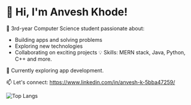 
<!--
**MrSaltyFish/MrSaltyFish** is a ✨ _special_ ✨ repository because its `README.md` (this file) appears on your GitHub profile.
## Hi there 👋
Here are some ideas to get you started:

- 🔭 I’m currently working on ...
- 🌱 I’m currently learning ...
- 👯 I’m looking to collaborate on ...
- 🤔 I’m looking for help with ...
- 💬 Ask me about ...
- 📫 How to reach me: ...
- 😄 Pronouns: ...
- ⚡ Fun fact: ...
-->
# 👋 Hi, I'm Anvesh Khode!
🚀 3rd-year Computer Science student passionate about:
- Building apps and solving problems
- Exploring new technologies
- Collaborating on exciting projects
💡 Skills: MERN stack, Java, Python, C++ and more.

🌱 Currently exploring app development.

📫 Let's connect: https://www.linkedin.com/in/anvesh-k-5bba47259/


![Top Langs](https://github-readme-stats.vercel.app/api/top-langs/?username=MrSaltyFish&layout=compact&theme=radical)

<!-- [![MrSaltyFish's GitHub stats](https://github-readme-stats.vercel.app/api?username=MrSaltyFish)](https://github.com/MrSaltyFish/github-readme-stats) -->


